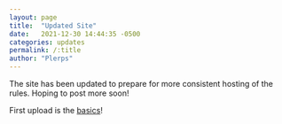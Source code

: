 ```yaml
---
layout: page
title:  "Updated Site"
date:   2021-12-30 14:44:35 -0500
categories: updates
permalink: /:title
author: "Plerps"
---
```


The site has been updated to prepare for more consistent hosting of the rules.  Hoping to post more soon!

First upload is the [basics](_docs/Introduction/Basics.md)!
